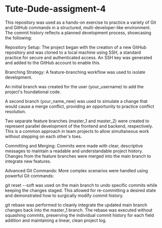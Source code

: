 # Tute-Dude-assigment-4

This repository was used as a hands-on exercise to practice a variety of Git and GitHub commands in a structured, multi-developer-like environment. The commit history reflects a planned development process, showcasing the following:

Repository Setup: The project began with the creation of a new GitHub repository and was cloned to a local machine using SSH, a standard practice for secure and authenticated access. An SSH key was generated and added to the GitHub account to enable this.

Branching Strategy: A feature-branching workflow was used to isolate development.

An initial branch was created for the user (your_username) to add the project's foundational code.

A second branch (your_name_new) was used to simulate a change that would cause a merge conflict, providing an opportunity to practice conflict resolution.

Two separate feature branches (master_1 and master_2) were created to represent parallel development of the frontend and backend, respectively. This is a common approach in team projects to allow simultaneous work without stepping on each other's toes.

Committing and Merging: Commits were made with clear, descriptive messages to maintain a readable and understandable project history. Changes from the feature branches were merged into the main branch to integrate new features.

Advanced Git Commands: More complex scenarios were handled using powerful Git commands:

git reset --soft was used on the main branch to undo specific commits while keeping the changes staged. This allowed for re-committing a desired state and demonstrated how to surgically modify commit history.

git rebase was performed to cleanly integrate the updated main branch changes back into the master_1 branch. The rebase was executed without squashing commits, preserving the individual commit history for each field addition and maintaining a linear, clean project log.

